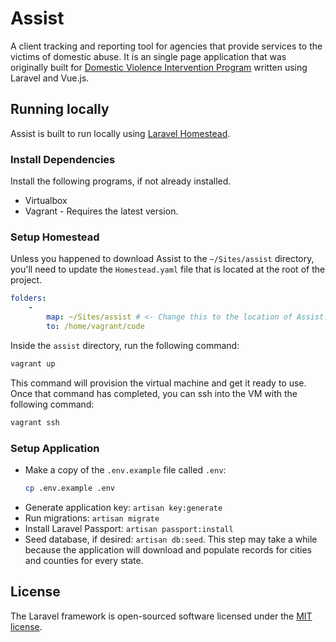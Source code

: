 # Assist
A client tracking and reporting tool for agencies that provide services to the victims of domestic abuse. It is an single page application that was originally built for [Domestic Violence Intervention Program](https://dvipiowa.org) written using Laravel and Vue.js.

## Running locally
Assist is built to run locally using [Laravel Homestead](https://github.com/laravel/homestead).

### Install Dependencies
Install the following programs, if not already installed.
* Virtualbox
* Vagrant - Requires the latest version.

### Setup Homestead
Unless you happened to download Assist to the `~/Sites/assist` directory, you'll need to update the `Homestead.yaml` file that is located at the root of the project.
```yaml
folders:
    -
        map: ~/Sites/assist # <- Change this to the location of Assist.
        to: /home/vagrant/code
```
Inside the `assist` directory, run the following command:
```bash
vagrant up
```
This command will provision the virtual machine and get it ready to use. Once that command has completed, you can ssh into the VM with the following command:
```bash
vagrant ssh
```
### Setup Application
* Make a copy of the `.env.example` file called `.env`:
  ```bash
  cp .env.example .env
  ```
* Generate application key: `artisan key:generate`
* Run migrations: `artisan migrate`
* Install Laravel Passport: `artisan passport:install`
* Seed database, if desired: `artisan db:seed`. This step may take a while because the application will download and populate records for cities and counties for every state.

## License
The Laravel framework is open-sourced software licensed under the [MIT license](https://opensource.org/licenses/MIT).
